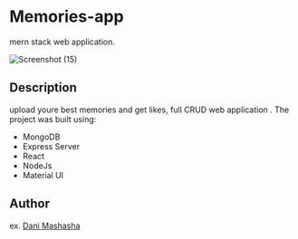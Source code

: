 # Memories-app

mern stack web application.

![Screenshot (15)](https://user-images.githubusercontent.com/55653032/184689500-8e871519-dd08-468b-9689-9e504dc5dbb1.png)

## Description

upload youre best memories and get likes, full CRUD web application .
The project was built using:

* MongoDB
* Express Server
* React
* NodeJs
* Material UI

## Author
  
ex. [Dani Mashasha](https://www.linkedin.com/in/dani-mashasha-9a201219b/)

